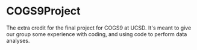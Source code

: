 # COGS9Project

The extra credit for the final project for COGS9 at UCSD.
It's meant to give our group some experience with coding, and using code to perform data analyses.
